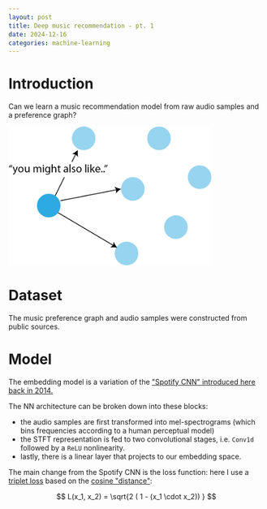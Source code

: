```yaml
---
layout: post
title: Deep music recommendation - pt. 1
date: 2024-12-16
categories: machine-learning
---
```



# Introduction 


<!-- ![Preference graph](prefs_graph.png "Preference graph") -->

Can we learn a music recommendation model from raw audio samples and a preference graph?

<img src="/images/prefs_graph.png" width=400/>




# Dataset

The music preference graph and audio samples were constructed from public sources.


# Model

The embedding model is a variation of the <a href="https://sander.ai/2014/08/05/spotify-cnns.html">"Spotify CNN" introduced here back in 2014.</a>

The NN architecture can be broken down into these blocks:

* the audio samples are first transformed into mel-spectrograms (which bins frequencies according to a human perceptual model)
* the STFT representation is fed to two convolutional stages, i.e. `Conv1d` followed by a `ReLU` nonlinearity.
* lastly, there is a linear layer that projects to our embedding space.

The main change from the Spotify CNN is the loss function: here I use a <a href="https://pytorch.org/docs/stable/generated/torch.nn.TripletMarginLoss.html">triplet loss</a> based on the <a href="https://en.wikipedia.org/wiki/Cosine_similarity#Cosine_distance">cosine "distance"</a>:

$$
L(x_1, x_2) = \sqrt{2 ( 1 - (x_1 \cdot x_2)) }
$$
